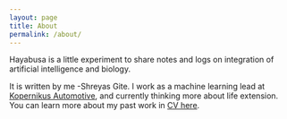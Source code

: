 ```yaml
---
layout: page
title: About
permalink: /about/
---
```


Hayabusa is a little experiment to share notes and logs on integration of artificial intelligence and biology. 

It is written by me -Shreyas Gite. I work as a machine learning lead at [Kopernikus Automotive](https://www.kopernikusauto.com), and currently thinking more about life extension. 
You can learn more about my past work in [CV here](https://github.com/shreyasgite/Shreyas-Gite-Resume). 
